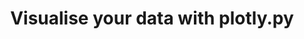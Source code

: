 ---
_db_id: 582
content_type: project
flavours:
- django
from_repo: projects/django-airbnb-clone/intro
prerequisites:
  hard:
  - projects/django-airbnb-clone/intro
  - projects/django-airbnb-clone/etl-script
  - topics/django/understanding-where-the-code-runs
  soft: []
submission_type: continue_repo
title: Visualise your data with plotly.py
---